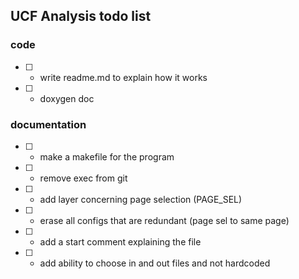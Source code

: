 ## UCF Analysis todo list

### code
- [ ] - write readme.md to explain how it works
- [ ] - doxygen doc
### documentation
- [ ] - make a makefile for the program
- [ ] - remove exec from git
- [ ] - add layer concerning page selection (PAGE_SEL)
- [ ] - erase all configs that are redundant (page sel to same page)
- [ ] - add a start comment explaining the file
- [ ] - add ability to choose in and out files and not hardcoded
